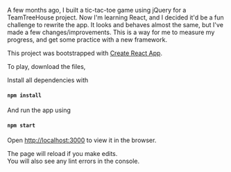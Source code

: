 A few months ago, I built a tic-tac-toe game using jQuery for a TeamTreeHouse project.
Now I'm learning React, and I decided it'd be a fun challenge to rewrite the app.
It looks and behaves almost the same, but I've made a few changes/improvements.
This is a way for me to measure my progress, and get some practice with a new framework.

This project was bootstrapped with [Create React App](https://github.com/facebookincubator/create-react-app).

To play, download the files,<br>

Install all dependencies with<br>
#### `npm install`

And run the app using <br>
#### `npm start`

Open [http://localhost:3000](http://localhost:3000) to view it in the browser.

The page will reload if you make edits.<br>
You will also see any lint errors in the console.
